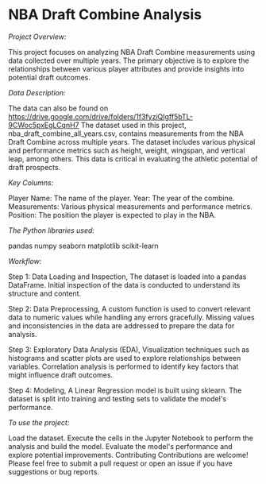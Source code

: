 # NBA Draft Combine Analysis

*Project Overview:*

This project focuses on analyzing NBA Draft Combine measurements using data collected over multiple years. The primary objective is to explore the relationships between various player attributes and provide insights into potential draft outcomes.


*Data Description:*

The data can also be found on https://drive.google.com/drive/folders/1f3fyziQIgff5bTL-9CWoc5pxEgLCqnH7
The dataset used in this project, nba_draft_combine_all_years.csv, contains measurements from the NBA Draft Combine across multiple years. The dataset includes various physical and performance metrics such as height, weight, wingspan, and vertical leap, among others. This data is critical in evaluating the athletic potential of draft prospects.


*Key Columns:*

Player Name: The name of the player.
Year: The year of the combine.
Measurements: Various physical measurements and performance metrics.
Position: The position the player is expected to play in the NBA.


*The Python libraries used:*

pandas
numpy
seaborn
matplotlib
scikit-learn

*Workflow:*

Step 1: Data Loading and Inspection,
The dataset is loaded into a pandas DataFrame.
Initial inspection of the data is conducted to understand its structure and content.

Step 2: Data Preprocessing,
A custom function is used to convert relevant data to numeric values while handling any errors gracefully.
Missing values and inconsistencies in the data are addressed to prepare the data for analysis.

Step 3: Exploratory Data Analysis (EDA),
Visualization techniques such as histograms and scatter plots are used to explore relationships between variables.
Correlation analysis is performed to identify key factors that might influence draft outcomes.

Step 4: Modeling,
A Linear Regression model is built using sklearn.
The dataset is split into training and testing sets to validate the model's performance.


*To use the project:*

Load the dataset.
Execute the cells in the Jupyter Notebook to perform the analysis and build the model.
Evaluate the model's performance and explore potential improvements.
Contributing
Contributions are welcome! Please feel free to submit a pull request or open an issue if you have suggestions or bug reports.
